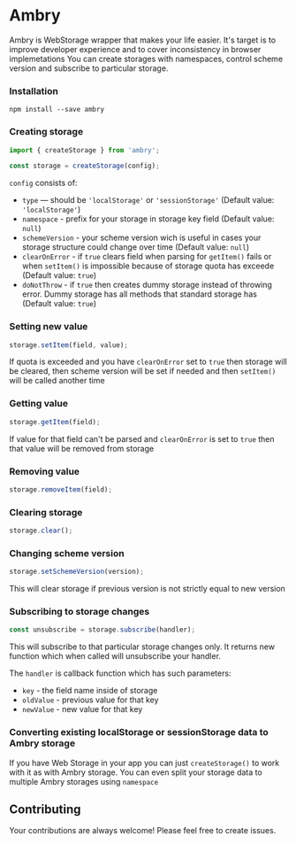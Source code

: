 # Ambry

Ambry is WebStorage wrapper that makes your life easier. It's target is to improve developer experience and to cover inconsistency in browser implemetations
You can create storages with namespaces, control scheme version and subscribe to particular storage.

### Installation

```
npm install --save ambry
```

### Creating storage

```js
import { createStorage } from 'ambry';

const storage = createStorage(config);
```

`config` consists of:
- `type` — should be `'localStorage'` or `'sessionStorage'` (Default value: `'localStorage'`)
- `namespace` - prefix for your storage in storage key field (Default value: `null`)
- `schemeVersion` - your scheme version wich is useful in cases your storage structure could change over time (Default value: `null`)
- `clearOnError` - if `true` clears field when parsing for `getItem()` fails or when `setItem()` is impossible because of storage quota has exceede (Default value: `true`)
- `doNotThrow` - if `true` then creates dummy storage instead of throwing error. Dummy storage has all methods that standard storage has (Default value: `true`)

### Setting new value

```js
storage.setItem(field, value);
```

If quota is exceeded and you have `clearOnError` set to `true` then storage will be cleared, then scheme version will be set if needed and then `setItem()` will be called another time

### Getting value

```js
storage.getItem(field);
```

If value for that field can't be parsed and `clearOnError` is set to `true` then that value will be removed from storage

### Removing value

```js
storage.removeItem(field);
```

### Clearing storage

```js
storage.clear();
```

### Changing scheme version

```js
storage.setSchemeVersion(version);
```

This will clear storage if previous version is not strictly equal to new version

### Subscribing to storage changes

```js
const unsubscribe = storage.subscribe(handler);
```

This will subscribe to that particular storage changes only. It returns new function which when called will unsubscribe your handler.

The `handler` is callback function which has such parameters:
- `key` - the field name inside of storage
- `oldValue` - previous value for that key
- `newValue` - new value for that key

### Converting existing localStorage or sessionStorage data to Ambry storage

If you have Web Storage in your app you can just `createStorage()` to work with it as with Ambry storage. You can even split your storage data to multiple Ambry storages using `namespace`

## Contributing

Your contributions are always welcome! Please feel free to create issues.
